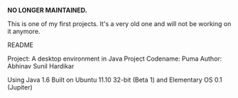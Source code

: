 <b>NO LONGER MAINTAINED.</b> 
<p>
This is one of my first projects. It's a very old one and will not be working on it anymore. 

README

Project: A desktop environment in Java
Project Codename: Puma
Author: Abhinav Sunil Hardikar

Using Java 1.6
Built on Ubuntu 11.10 32-bit (Beta 1) and Elementary OS 0.1 (Jupiter)
</p>
